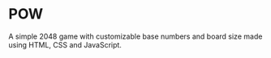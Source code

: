 # POW
A simple 2048 game with customizable base numbers and board size made using HTML, CSS and JavaScript.
